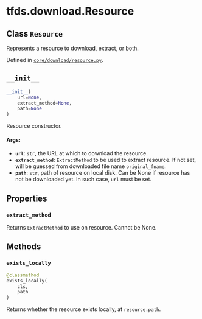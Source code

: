 <div itemscope itemtype="http://developers.google.com/ReferenceObject">
<meta itemprop="name" content="tfds.download.Resource" />
<meta itemprop="path" content="Stable" />
<meta itemprop="property" content="extract_method"/>
<meta itemprop="property" content="__init__"/>
<meta itemprop="property" content="exists_locally"/>
</div>

# tfds.download.Resource

## Class `Resource`

Represents a resource to download, extract, or both.

Defined in [`core/download/resource.py`](https://github.com/tensorflow/datasets/tree/master/tensorflow_datasets/core/download/resource.py).

<!-- Placeholder for "Used in" -->


<h2 id="__init__"><code>__init__</code></h2>

``` python
__init__(
    url=None,
    extract_method=None,
    path=None
)
```

Resource constructor.

#### Args:

*   <b>`url`</b>: `str`, the URL at which to download the resource.
*   <b>`extract_method`</b>: `ExtractMethod` to be used to extract resource. If
    not set, will be guessed from downloaded file name `original_fname`.
*   <b>`path`</b>: `str`, path of resource on local disk. Can be None if
    resource has not be downloaded yet. In such case, `url` must be set.

## Properties

<h3 id="extract_method"><code>extract_method</code></h3>

Returns `ExtractMethod` to use on resource. Cannot be None.



## Methods

<h3 id="exists_locally"><code>exists_locally</code></h3>

``` python
@classmethod
exists_locally(
    cls,
    path
)
```

Returns whether the resource exists locally, at `resource.path`.



